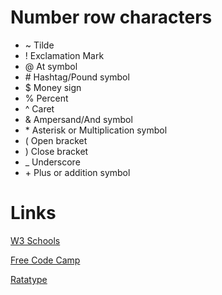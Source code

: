 # Number row characters
- ~ Tilde
- ! Exclamation Mark
- @ At symbol
- \# Hashtag/Pound symbol
- $ Money sign
- % Percent 
- ^ Caret
- & Ampersand/And symbol
- \* Asterisk or Multiplication symbol
- ( Open bracket
- ) Close bracket
- _ Underscore
- \+ Plus or addition symbol

# Links
[W3 Schools](https://www.w3schools.com/)

[Free Code Camp](https://www.freecodecamp.org/)

[Ratatype](https://www.ratatype.com/)
